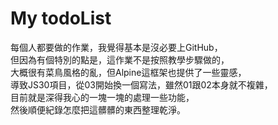 # My todoList

每個人都要做的作業，我覺得基本是沒必要上GitHub，<br>
但因為有個特別的點是，這作業不是按照教學步驟做的，<br>
大概很有菜鳥風格的亂，但Alpine這框架也提供了一些靈感，<br>
導致JS30項目，從03開始換一個寫法，雖然01跟02本身就不複雜，<br>
目前就是深得我心的一塊一塊的處理一些功能，<br>
然後順便紀錄怎麼把這髒髒的東西整理乾淨。
